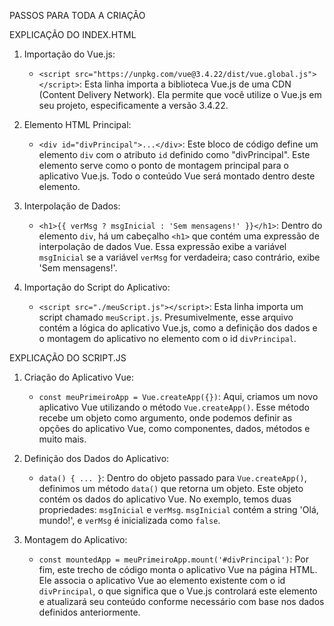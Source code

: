 PASSOS PARA TODA A CRIAÇÃO 

EXPLICAÇÃO DO INDEX.HTML

1. Importação do Vue.js:
   - `<script src="https://unpkg.com/vue@3.4.22/dist/vue.global.js"></script>`: Esta linha importa a biblioteca Vue.js de uma CDN (Content Delivery Network). Ela permite que você utilize o Vue.js em seu projeto, especificamente a versão 3.4.22.

2. Elemento HTML Principal:
   - `<div id="divPrincipal">...</div>`: Este bloco de código define um elemento `div` com o atributo `id` definido como "divPrincipal". Este elemento serve como o ponto de montagem principal para o aplicativo Vue.js. Todo o conteúdo Vue será montado dentro deste elemento.

3. Interpolação de Dados:
   - `<h1>{{ verMsg ? msgInicial : 'Sem mensagens!' }}</h1>`: Dentro do elemento `div`, há um cabeçalho `<h1>` que contém uma expressão de interpolação de dados Vue. Essa expressão exibe a variável `msgInicial` se a variável `verMsg` for verdadeira; caso contrário, exibe 'Sem mensagens!'.

4. Importação do Script do Aplicativo:
   - `<script src="./meuScript.js"></script>`: Esta linha importa um script chamado `meuScript.js`. Presumivelmente, esse arquivo contém a lógica do aplicativo Vue.js, como a definição dos dados e o montagem do aplicativo no elemento com o id `divPrincipal`.


EXPLICAÇÃO DO SCRIPT.JS


1. Criação do Aplicativo Vue:
   - `const meuPrimeiroApp = Vue.createApp({})`: Aqui, criamos um novo aplicativo Vue utilizando o método `Vue.createApp()`. Esse método recebe um objeto como argumento, onde podemos definir as opções do aplicativo Vue, como componentes, dados, métodos e muito mais.

2. Definição dos Dados do Aplicativo:
   - `data() { ... }`: Dentro do objeto passado para `Vue.createApp()`, definimos um método `data()` que retorna um objeto. Este objeto contém os dados do aplicativo Vue. No exemplo, temos duas propriedades: `msgInicial` e `verMsg`. `msgInicial` contém a string 'Olá, mundo!', e `verMsg` é inicializada como `false`.

3. Montagem do Aplicativo:
   - `const mountedApp = meuPrimeiroApp.mount('#divPrincipal')`: Por fim, este trecho de código monta o aplicativo Vue na página HTML. Ele associa o aplicativo Vue ao elemento existente com o id `divPrincipal`, o que significa que o Vue.js controlará este elemento e atualizará seu conteúdo conforme necessário com base nos dados definidos anteriormente.




